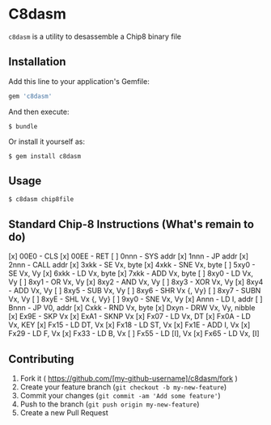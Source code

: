 # C8dasm

`c8dasm` is a utility to desassemble a Chip8 binary file

## Installation

Add this line to your application's Gemfile:

```ruby
gem 'c8dasm'
```

And then execute:

    $ bundle

Or install it yourself as:

    $ gem install c8dasm

## Usage

    $ c8dasm chip8file

## Standard Chip-8 Instructions (What's remain to do)

[x] 00E0 - CLS
[x] 00EE - RET
[ ] 0nnn - SYS addr
[x] 1nnn - JP addr
[x] 2nnn - CALL addr
[x] 3xkk - SE Vx, byte
[x] 4xkk - SNE Vx, byte
[ ] 5xy0 - SE Vx, Vy
[x] 6xkk - LD Vx, byte
[x] 7xkk - ADD Vx, byte
[ ] 8xy0 - LD Vx, Vy
[ ] 8xy1 - OR Vx, Vy
[x] 8xy2 - AND Vx, Vy
[ ] 8xy3 - XOR Vx, Vy
[x] 8xy4 - ADD Vx, Vy
[ ] 8xy5 - SUB Vx, Vy
[ ] 8xy6 - SHR Vx {, Vy}
[ ] 8xy7 - SUBN Vx, Vy
[ ] 8xyE - SHL Vx {, Vy}
[ ] 9xy0 - SNE Vx, Vy
[x] Annn - LD I, addr
[ ] Bnnn - JP V0, addr
[x] Cxkk - RND Vx, byte
[x] Dxyn - DRW Vx, Vy, nibble
[x] Ex9E - SKP Vx
[x] ExA1 - SKNP Vx
[x] Fx07 - LD Vx, DT
[x] Fx0A - LD Vx, KEY
[x] Fx15 - LD DT, Vx
[x] Fx18 - LD ST, Vx
[x] Fx1E - ADD I, Vx
[x] Fx29 - LD F, Vx
[x] Fx33 - LD B, Vx
[ ] Fx55 - LD [I], Vx
[x] Fx65 - LD Vx, [I]

## Contributing

1. Fork it ( https://github.com/[my-github-username]/c8dasm/fork )
2. Create your feature branch (`git checkout -b my-new-feature`)
3. Commit your changes (`git commit -am 'Add some feature'`)
4. Push to the branch (`git push origin my-new-feature`)
5. Create a new Pull Request
